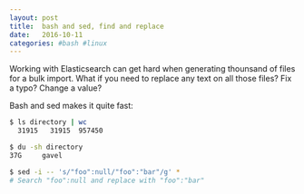 ```yaml
---
layout: post
title:  bash and sed, find and replace
date:   2016-10-11
categories: #bash #linux
---
```


Working with Elasticsearch can get hard when generating thounsand of files for a bulk import.
What if you need to replace any text on all those files? Fix a typo? Change a value?

Bash and sed makes it quite fast:

```bash
$ ls directory | wc
  31915   31915  957450

$ du -sh directory
37G     gavel
```

```bash
$ sed -i -- 's/"foo":null/"foo":"bar"/g' *
# Search "foo":null and replace with "foo":"bar"
```


